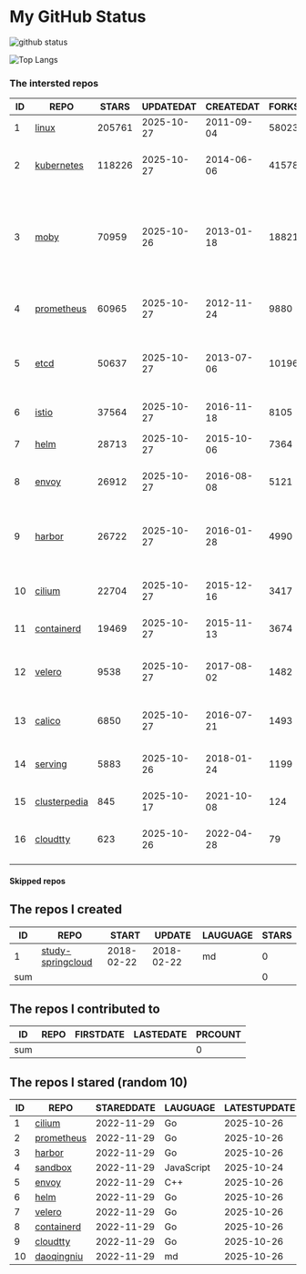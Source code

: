 # My GitHub Status

<img src="https://github-readme-stats-1.yihong0618.vercel.app/api?username=daoqingniu&show_icons=true&&&hide_title=true&count_private=true" alt="github status" />

![Top Langs](https://github-readme-stats-1.yihong0618.vercel.app/api/top-langs/?username=daoqingniu&layout=compact)

<!--START_SECTION:github_repos-->
### The intersted repos
| ID |                              REPO                               | STARS  | UPDATEDAT  | CREATEDAT  | FORKSCOUNT |                                                DESCRIPTIONS                                                |
|----|-----------------------------------------------------------------|--------|------------|------------|------------|------------------------------------------------------------------------------------------------------------|
|  1 | [linux](https://github.com/torvalds/linux)                      | 205761 | 2025-10-27 | 2011-09-04 |      58023 | Linux kernel source tree                                                                                   |
|  2 | [kubernetes](https://github.com/kubernetes/kubernetes)          | 118226 | 2025-10-27 | 2014-06-06 |      41578 | Production-Grade Container Scheduling and Management                                                       |
|  3 | [moby](https://github.com/moby/moby)                            |  70959 | 2025-10-26 | 2013-01-18 |      18821 | The Moby Project - a collaborative project for the container ecosystem to assemble container-based systems |
|  4 | [prometheus](https://github.com/prometheus/prometheus)          |  60965 | 2025-10-27 | 2012-11-24 |       9880 | The Prometheus monitoring system and time series database.                                                 |
|  5 | [etcd](https://github.com/etcd-io/etcd)                         |  50637 | 2025-10-27 | 2013-07-06 |      10196 | Distributed reliable key-value store for the most critical data of a distributed system                    |
|  6 | [istio](https://github.com/istio/istio)                         |  37564 | 2025-10-27 | 2016-11-18 |       8105 | Connect, secure, control, and observe services.                                                            |
|  7 | [helm](https://github.com/helm/helm)                            |  28713 | 2025-10-27 | 2015-10-06 |       7364 | The Kubernetes Package Manager                                                                             |
|  8 | [envoy](https://github.com/envoyproxy/envoy)                    |  26912 | 2025-10-27 | 2016-08-08 |       5121 | Cloud-native high-performance edge/middle/service proxy                                                    |
|  9 | [harbor](https://github.com/goharbor/harbor)                    |  26722 | 2025-10-27 | 2016-01-28 |       4990 | An open source trusted cloud native registry project that stores, signs, and scans content.                |
| 10 | [cilium](https://github.com/cilium/cilium)                      |  22704 | 2025-10-27 | 2015-12-16 |       3417 | eBPF-based Networking, Security, and Observability                                                         |
| 11 | [containerd](https://github.com/containerd/containerd)          |  19469 | 2025-10-27 | 2015-11-13 |       3674 | An open and reliable container runtime                                                                     |
| 12 | [velero](https://github.com/vmware-tanzu/velero)                |   9538 | 2025-10-27 | 2017-08-02 |       1482 | Backup and migrate Kubernetes applications and their persistent volumes                                    |
| 13 | [calico](https://github.com/projectcalico/calico)               |   6850 | 2025-10-27 | 2016-07-21 |       1493 | Cloud native networking and network security                                                               |
| 14 | [serving](https://github.com/knative/serving)                   |   5883 | 2025-10-26 | 2018-01-24 |       1199 | Kubernetes-based, scale-to-zero, request-driven compute                                                    |
| 15 | [clusterpedia](https://github.com/clusterpedia-io/clusterpedia) |    845 | 2025-10-17 | 2021-10-08 |        124 | The Encyclopedia of Kubernetes clusters                                                                    |
| 16 | [cloudtty](https://github.com/cloudtty/cloudtty)                |    623 | 2025-10-26 | 2022-04-28 |         79 | A Friendly Kubernetes CloudShell (Web Terminal) !                                                          |



#### Skipped repos
<!--END_SECTION:github_repos-->

<!--START_SECTION:my_github-->
## The repos I created
| ID  |                                 REPO                                 |   START    |   UPDATE   | LAUGUAGE | STARS |
|-----|----------------------------------------------------------------------|------------|------------|----------|-------|
|   1 | [study-springcloud](https://github.com/daoqingniu/study-springcloud) | 2018-02-22 | 2018-02-22 | md       |     0 |
| sum |                                                                      |            |            |          |     0 |

## The repos I contributed to
| ID  | REPO | FIRSTDATE | LASTEDATE | PRCOUNT |
|-----|------|-----------|-----------|---------|
| sum |      |           |           |       0 |

## The repos I stared (random 10)
| ID |                          REPO                          | STAREDDATE |  LAUGUAGE  | LATESTUPDATE |
|----|--------------------------------------------------------|------------|------------|--------------|
|  1 | [cilium](https://github.com/cilium/cilium)             | 2022-11-29 | Go         | 2025-10-26   |
|  2 | [prometheus](https://github.com/prometheus/prometheus) | 2022-11-29 | Go         | 2025-10-26   |
|  3 | [harbor](https://github.com/goharbor/harbor)           | 2022-11-29 | Go         | 2025-10-26   |
|  4 | [sandbox](https://github.com/cncf/sandbox)             | 2022-11-29 | JavaScript | 2025-10-24   |
|  5 | [envoy](https://github.com/envoyproxy/envoy)           | 2022-11-29 | C++        | 2025-10-26   |
|  6 | [helm](https://github.com/helm/helm)                   | 2022-11-29 | Go         | 2025-10-26   |
|  7 | [velero](https://github.com/vmware-tanzu/velero)       | 2022-11-29 | Go         | 2025-10-26   |
|  8 | [containerd](https://github.com/containerd/containerd) | 2022-11-29 | Go         | 2025-10-26   |
|  9 | [cloudtty](https://github.com/cloudtty/cloudtty)       | 2022-11-29 | Go         | 2025-10-26   |
| 10 | [daoqingniu](https://github.com/daoqingniu/daoqingniu) | 2022-11-29 | md         | 2025-10-26   |

<!--END_SECTION:my_github-->
